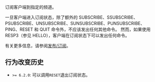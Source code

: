 订阅客户端到指定的频道。

一旦客户端进入订阅状态，除了额外的 SUBSCRIBE、SSUBSCRIBE、PSUBSCRIBE、UNSUBSCRIBE、SUNSUBSCRIBE、PUNSUBSCRIBE、PING、RESET 和 QUIT 命令外，不应该发出任何其他命令。
然而，如果使用 RESP3（参见 HELLO），客户端在订阅状态下可以发出任何命令。

有关更多信息，请参阅[发布/订阅](/docs/interact/pubsub/)。

## 行为改变历史

*   `>= 6.2.0`: 可以调用`RESET`退出订阅状态。
